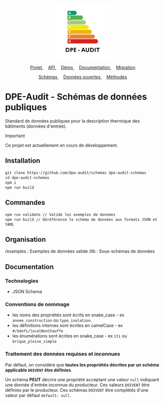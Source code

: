 <div align="center">
    <img width="auto" height="180" src="https://raw.githubusercontent.com/dpe-audit/.github/refs/heads/main/assets/logo.svg" alt="DPE-Audit">
</div>
<p align="center">
	<a href="https://github.com/dpe-audit">
		Projet
	</a>&nbsp;&nbsp;&nbsp;
	<a href="https://github.com/dpe-audit/api">
		API
	</a>&nbsp;&nbsp;&nbsp;
	<a href="https://github.com/dpe-audit/api">
		Démo
	</a>&nbsp;&nbsp;&nbsp;
	<a href="https://github.com/dpe-audit/documentation">
		Documentation
	</a>&nbsp;&nbsp;&nbsp;
	<a href="https://github.com/dpe-audit/migration">
		Migration
	</a>
</p>
<p align="center">
	<a href="https://github.com/dpe-audit/schemas">
		Schémas
	</a>&nbsp;&nbsp;&nbsp;
	<a href="https://github.com/dpe-audit/opendata">
		Données ouvertes
	</a>&nbsp;&nbsp;&nbsp;
	<a href="https://github.com/dpe-audit/methodes">
		Méthodes
	</a>
</p>

# DPE-Audit - Schémas de données publiques

Standard de données publiques pour la description thermique des bâtiments (données d'entrée).

> [!IMPORTANT]
> Ce projet est actuellement en cours de développement.

## Installation

```
git clone https://github.com/dpe-audit/schemas dpe-audit-schemas
cd dpe-audit-schemas
npm i
npm run build
```

## Commandes

```
npm run validate // Valide les exemples de données
npm run build // Déréférence le schéma de données aux formats JSON et YAML
```

## Organisation

/examples : Exemples de données valide
/lib : Sous-schémas de données

## Documentation

### Technologies

- JSON Schema

### Conventions de nommage

- les noms des propriétés sont écrits en snake_case - ex `annee_construction` ou `type_isolation`.
- les définitions internes sont écrites en camelCase - ex `#/$defs/localNonChauffe`
- les énumérations sont écrites en snake_case - ex `iti` ou `brique_pleine_simple`

### Traitement des données requises et inconnues

Par défaut, on considère que **toutes les propriétés décrites par un schéma applicable `DOIVENT` être définies**.

Un schéma **PEUT** décrire une propriété acceptant une valeur `null` indiquant une donnée d'entrée inconnue du producteur. Ces valeurs `DOIVENT` être définies par le producteur. Ces schémas `DOIVENT` être complétés d'une valeur par défaut `default: null`.
